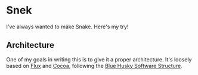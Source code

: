 # Snek #
I've always wanted to make Snake. Here's my try!


## Architecture ##
One of my goals in writing this is to give it a proper architecture. It's loosely based on
 [Flux](https://github.com/facebook/flux) and
[Cocoa](https://developer.apple.com/library/content/documentation/Swift/Conceptual/BuildingCocoaApps/AdoptingCocoaDesignPatterns.html), following the
[Blue Husky Software Structure](https://github.com/BlueHuskyStudios/Blue-Husky-Software-Structure).
